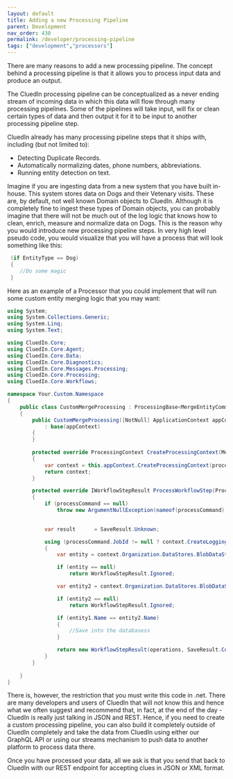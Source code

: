```yaml
---
layout: default
title: Adding a new Processing Pipeline
parent: Development
nav_order: 430
permalink: /developer/processing-pipeline
tags: ["development","processors"]
---
```


There are many reasons to add a new processing pipeline. The concept behind a processing pipeline is that it allows you to process input data and produce an output. 

The CluedIn processing pipeline can be conceptualized as a never ending stream of incoming data in which this data will flow through many processing pipelines. Some of the pipelines will take input, will fix or clean certain types of data and then output it for it to be input to another processing pipeline step. 

CluedIn already has many processing pipeline steps that it ships with, including (but not limited to):

 - Detecting Duplicate Records.
 - Automatically normalizing dates, phone numbers, abbreviations.
 - Running entity detection on text.

 Imagine if you are ingesting data from a new system that you have built in-house. This system stores data on Dogs and their Vetenary visits. These are, by default, not well known Domain objects to CluedIn. Although it is completely fine to ingest these types of Domain objects, you can probably imagine that there will not be much out of the log logic that knows how to clean, enrich, measure and normalize data on Dogs. This is the reason why you would introduce new processing pipeline steps. In very high level pseudo code, you would visualize that you will have a process that will look something like this:

```csharp
 (if EntityType == Dog)
 {
 	//Do some magic
 }
 ```

Here as an example of a Processor that you could implement that will run some custom entity merging logic that you may want:

```csharp
using System;
using System.Collections.Generic;
using System.Linq;
using System.Text;

using CluedIn.Core;
using CluedIn.Core.Agent;
using CluedIn.Core.Data;
using CluedIn.Core.Diagnostics;
using CluedIn.Core.Messages.Processing;
using CluedIn.Core.Processing;
using CluedIn.Core.Workflows;

namespace Your.Custom.Namespace
{
    public class CustomMergeProcessing : ProcessingBase<MergeEntityCommand>
    {      
        public CustomMergeProcessing([NotNull] ApplicationContext appContext)
            : base(appContext)
        {
        }
       
        protected override ProcessingContext CreateProcessingContext(MergeEntityCommand processCommand)
        {
            var context = this.appContext.CreateProcessingContext(processCommand).WithExecutionOption(ExecutionOptions.PreferMasterDataStore).WithExecutionOption(ExecutionOptions.Overwrite).WithExecutionOption(ExecutionOptions.Force);
            return context;
        }

        protected override IWorkflowStepResult ProcessWorkflowStep(ProcessingContext context, MergeEntityCommand processCommand)
        {
            if (processCommand == null)
                throw new ArgumentNullException(nameof(processCommand));

  
            var result      = SaveResult.Unknown;

            using (processCommand.JobId != null ? context.CreateLoggingScope(new { processCommand.JobId }) : (IDisposable)new DummyDisposable())
            {
                var entity = context.Organization.DataStores.BlobDataStore.GetById(context, processCommand.SourceId);

                if (entity == null)
                    return WorkflowStepResult.Ignored;        

                var entity2 = context.Organization.DataStores.BlobDataStore.GetById(context, processCommand.TargetId);

                if (entity2 == null)
                    return WorkflowStepResult.Ignored;            

                if (entity1.Name == entity2.Name)
                {
                	//Save into the databasess
                }

                return new WorkflowStepResult(operations, SaveResult.Complete);
            }
        }
        
    }
}
```

 There is, however, the restriction that you must write this code in .net. There are many developers and users of CluedIn that will not know this and hence what we often suggest and recommend that, in fact, at the end of the day - CluedIn is really just talking in JSON and REST. Hence, if you need to create a custom processing pipeline, you can also build it completely outside of CluedIn completely and take the data from CluedIn using either our GraphQL API or using our streams mechanism to push data to another platform to process data there. 

 Once you have processed your data, all we ask is that you send that back to CluedIn with our REST endpoint for accepting clues in JSON or XML format.